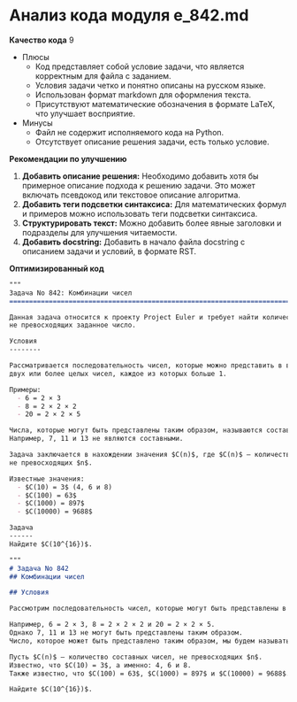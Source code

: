 # Анализ кода модуля e_842.md

**Качество кода**
9
- Плюсы
    - Код представляет собой условие задачи, что является корректным для файла с заданием.
    - Условия задачи четко и понятно описаны на русском языке.
    - Использован формат markdown для оформления текста.
    - Присутствуют математические обозначения в формате LaTeX, что улучшает восприятие.
- Минусы
    -  Файл не содержит исполняемого кода на Python.
    -  Отсутствует описание решения задачи, есть только условие.

**Рекомендации по улучшению**

1. **Добавить описание решения:** Необходимо добавить хотя бы примерное описание подхода к решению задачи. Это может включать псевдокод или текстовое описание алгоритма.
2. **Добавить теги подсветки синтаксиса:**  Для математических формул и примеров можно использовать теги подсветки синтаксиса.
3. **Структурировать текст:** Можно добавить более явные заголовки и подразделы для улучшения читаемости.
4.  **Добавить docstring:**  Добавить в начало файла docstring с описанием задачи и условий, в формате RST.

**Оптимизированный код**
```markdown
"""
Задача No 842: Комбинации чисел
=========================================================================================

Данная задача относится к проекту Project Euler и требует найти количество составных чисел,
не превосходящих заданное число.

Условия
--------

Рассматривается последовательность чисел, которые можно представить в виде произведения
двух или более целых чисел, каждое из которых больше 1.

Примеры:
  - 6 = 2 × 3
  - 8 = 2 × 2 × 2
  - 20 = 2 × 2 × 5

Числа, которые могут быть представлены таким образом, называются составными.
Например, 7, 11 и 13 не являются составными.

Задача заключается в нахождении значения $C(n)$, где $C(n)$ — количество составных чисел,
не превосходящих $n$.

Известные значения:
  - $C(10) = 3$ (4, 6 и 8)
  - $C(100) = 63$
  - $C(1000) = 897$
  - $C(10000) = 9688$

Задача
------
Найдите $C(10^{16})$.

"""
# Задача No 842
## Комбинации чисел

## Условия

Рассмотрим последовательность чисел, которые могут быть представлены в виде произведения двух или более целых чисел, каждое из которых больше 1.

Например, 6 = 2 × 3, 8 = 2 × 2 × 2 и 20 = 2 × 2 × 5.
Однако 7, 11 и 13 не могут быть представлены таким образом.
Число, которое может быть представлено таким образом, мы будем называть составным.

Пусть $C(n)$ — количество составных чисел, не превосходящих $n$.
Известно, что $C(10) = 3$, а именно: 4, 6 и 8.
Также известно, что $C(100) = 63$, $C(1000) = 897$ и $C(10000) = 9688$.

Найдите $C(10^{16})$.
```